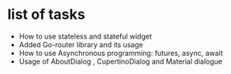 
#  list of tasks 

 - How to use stateless and stateful widget 
 - Added Go-router library and its usage 
 - How to use Asynchronous programming: futures, async, await
 - Usage of AboutDialog , CupertinoDialog and Material dialogue
